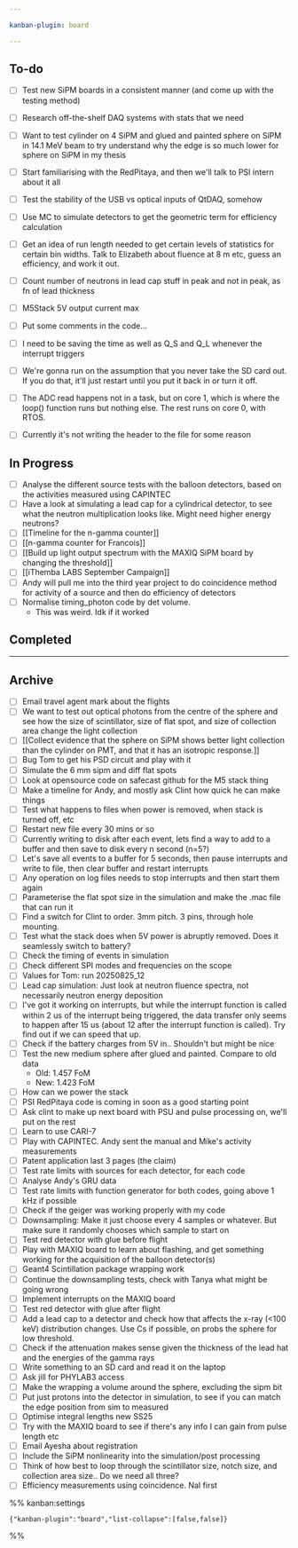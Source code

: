 ```yaml
---

kanban-plugin: board

---
```


## To-do

- [ ] Test new SiPM boards in a consistent manner (and come up with the testing method)
- [ ] Research off-the-shelf DAQ systems with stats that we need
- [ ] Want to test cylinder on 4 SiPM and glued and painted sphere on SiPM in 14.1 MeV beam to try understand why the edge is so much lower for sphere on SiPM in my thesis
- [ ] Start familiarising with the RedPitaya, and then we'll talk to PSI intern about it all
- [ ] Test the stability of the USB vs optical inputs of QtDAQ, somehow
- [ ] Use MC to simulate detectors to get the geometric term for efficiency calculation
- [ ] Get an idea of run length needed to get certain levels of statistics for certain bin widths. Talk to Elizabeth about fluence at 8 m etc, guess an efficiency, and work it out.
- [ ] Count number of neutrons in lead cap stuff in peak and not in peak, as fn of lead thickness
- [ ] M5Stack 5V output current max
- [ ] Put some comments in the code...
- [ ] I need to be saving the time as well as Q_S and Q_L whenever the interrupt triggers
- [ ] We're gonna run on the assumption that you never take the SD card out. If you do that, it'll just restart until you put it back in or turn it off.
- [ ] The ADC read happens not in a task, but on core 1, which is where the loop() function runs but nothing else. The rest runs on core 0, with RTOS.
- [ ] Currently it's not writing the header to the file for some reason


## In Progress

- [ ] Analyse the different source tests with the balloon detectors, based on the activities measured using CAPINTEC
- [ ] Have a look at simulating a lead cap for a cylindrical detector, to see what the neutron multiplication looks like. Might need higher energy neutrons?
- [ ] [[Timeline for the n-gamma counter]]
- [ ] [[n-gamma counter for Francois]]
- [ ] [[Build up light output spectrum with the MAXIQ SiPM board by changing the threshold]]
- [ ] [[iThemba LABS September Campaign]]
- [ ] Andy will pull me into the third year project to do coincidence method for activity of a source and then do efficiency of detectors
- [ ] Normalise timing_photon code by det volume.
	- This was weird. Idk if it worked


## Completed



***

## Archive

- [ ] Email travel agent mark about the flights
- [ ] We want to test out optical photons from the centre of the sphere and see how the size of scintillator, size of flat spot, and size of collection area change the light collection
- [ ] [[Collect evidence that the sphere on SiPM shows better light collection than the cylinder on PMT, and that it has an isotropic response.]]
- [ ] Bug Tom to get his PSD circuit and play with it
- [ ] Simulate the 6 mm sipm and diff flat spots
- [ ] Look at opensource code on safecast github for the M5 stack thing
- [ ] Make a timeline for Andy, and mostly ask Clint how quick he can make things
- [ ] Test what happens to files when power is removed, when stack is turned off, etc
- [ ] Restart new file every 30 mins or so
- [ ] Currently writing to disk after each event, lets find a way to add to a buffer and then save to disk every n second (n=5?)
- [ ] Let's save all events to a buffer for 5 seconds, then pause interrupts and write to file, then clear buffer and restart interrupts
- [ ] Any operation on log files needs to stop interrupts and then start them again
- [ ] Parameterise the flat spot size in the simulation and make the .mac file that can run it
- [ ] Find a switch for Clint to order. 3mm pitch. 3 pins, through hole mounting.
- [ ] Test what the stack does when 5V power is abruptly removed. Does it seamlessly switch to battery?
- [ ] Check the timing of events in simulation
- [ ] Check different SPI modes and frequencies on the scope
- [ ] Values for Tom: run 20250825_12
- [ ] Lead cap simulation: Just look at neutron fluence spectra, not necessarily neutron energy deposition
- [ ] I've got it working on interrupts, but while the interrupt function is called within 2 us of the interrupt being triggered, the data transfer only seems to happen after 15 us (about 12 after the interrupt function is called). Try find out if we can speed that up.
- [ ] Check if the battery charges from 5V in.. Shouldn't but might be nice
- [ ] Test the new medium sphere after glued and painted. Compare to old data
	- Old: 1.457 FoM
	- New: 1.423 FoM
- [ ] How can we power the stack
- [ ] PSI RedPitaya code is coming in soon as a good starting point
- [ ] Ask clint to make up next board with PSU and pulse processing on, we'll put on the rest
- [ ] Learn to use CARI-7
- [ ] Play with CAPINTEC. Andy sent the manual and Mike's activity measurements
- [ ] Patent application last 3 pages (the claim)
- [ ] Test rate limits with sources for each detector, for each code
- [ ] Analyse Andy's GRU data
- [ ] Test rate limits with function generator for both codes, going above 1 kHz if possible
- [ ] Check if the geiger was working properly with my code
- [ ] Downsampling: Make it just choose every 4 samples or whatever. But make sure it randomly chooses which sample to start on
- [ ] Test red detector with glue before flight
- [ ] Play with MAXIQ board to learn about flashing, and get something working for the acquisition of the balloon detector(s)
- [ ] Geant4 Scintillation package wrapping work
- [ ] Continue the downsampling tests, check with Tanya what might be going wrong
- [ ] Implement interrupts on the MAXIQ board
- [ ] Test red detector with glue after flight
- [ ] Add a lead cap to a detector and check how that affects the x-ray (<100 keV) distribution changes. Use Cs if possible, on probs the sphere for low threshold.
- [ ] Check if the attenuation makes sense given the thickness of the lead hat and the energies of the gamma rays
- [ ] Write something to an SD card and read it on the laptop
- [ ] Ask jill for PHYLAB3 access
- [ ] Make the wrapping a volume around the sphere, excluding the sipm bit
- [ ] Put just protons into the detector in simulation, to see if you can match the edge position from sim to measured
- [ ] Optimise integral lengths new SS25
- [ ] Try with the MAXIQ board to see if there's any info I can gain from pulse length etc
- [ ] Email Ayesha about registration
- [ ] Include the SiPM nonlinearity into the simulation/post processing
- [ ] Think of how best to loop through the scintillator size, notch size, and collection area size.. Do we need all three?
- [ ] Efficiency measurements using coincidence. NaI first

%% kanban:settings
```
{"kanban-plugin":"board","list-collapse":[false,false]}
```
%%